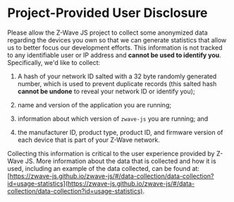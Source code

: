 # Project-Provided User Disclosure

Please allow the Z-Wave JS project to collect some anonymized data regarding the devices you own so that we can generate statistics that allow us to better focus our development efforts. This information is not tracked to any identifiable user or IP address and **cannot be used to identify you**. Specifically, we'd like to collect:

1. A hash of your network ID salted with a 32 byte randomly generated number, which is used to prevent duplicate records (this salted hash **cannot be undone** to reveal your network ID or identify you);

2. name and version of the application you are running;

3. information about which version of `zwave-js` you are running; and

4. the manufacturer ID, product type, product ID, and firmware version of each device that is part of your Z-Wave network.

Collecting this information is critical to the user experience provided by Z-Wave JS. More information about the data that is collected and how it is used, including an example of the data collected, can be found at: [https://zwave-js.github.io/zwave-js/#/data-collection/data-collection?id=usage-statistics](https://zwave-js.github.io/zwave-js/#/data-collection/data-collection?id=usage-statistics).
